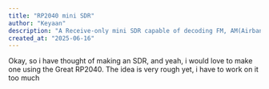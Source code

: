 ```yaml
---
title: "RP2040 mini SDR"
author: "Keyaan"
description: "A Receive-only mini SDR capable of decoding FM, AM(Airband) and NOAA APT"
created_at: "2025-06-16"
---
```


Okay, so i have thought of making an SDR, and yeah, i would love to make one using the Great RP2040. The idea is very rough yet, i have to work on it too much
